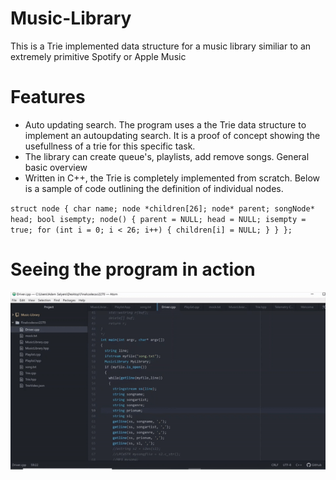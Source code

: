 # Music-Library
This is a Trie implemented data structure for a music library similiar to an extremely primitive Spotify or Apple Music

# Features
- Auto updating search. The program uses a the Trie data structure to implement an autoupdating search. It is a proof of concept showing the usefullness of a trie for this specific task.
- The library can create queue's, playlists, add remove songs. General basic overview
- Written in C++, the Trie is completely implemented from scratch. Below is a sample of code outlining the definition of individual nodes.

`struct node
{
    char name;
    node *children[26];
    node* parent;
    songNode* head;
    bool isempty;
    node()
    {
      parent = NULL;
      head = NULL;
      isempty = true;
      for (int i = 0; i < 26; i++)
      {
        children[i] = NULL;
      }
    }
};`

# Seeing the program in action

![](playlistcreation.gif)
